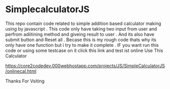 # SimplecalculatorJS
This repo contain code related to simple addition  based calculator making using by javascript .
This code only have taking two input from user and perfrom adiitining method and giveing result to user .
And its also have submit button and Reset all .
Becase this is my rough code thats why its only have one function but i try to make it complete .
IF you want run this code or using some testcase on it click this link and test ist online 
Use This Calculator

https://core2codedev.000webhostapp.com/projects/JS/SimpleCalculatorJS/onlinecal.html


Thanks For Vsiting 


